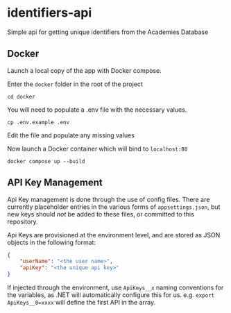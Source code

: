 # identifiers-api
Simple api for getting unique identifiers from the Academies Database

## Docker

Launch a local copy of the app with Docker compose.

Enter the `docker` folder in the root of the project

```
cd docker
```

You will need to populate a .env file with the necessary values.

```
cp .env.example .env
```

Edit the file and populate any missing values

Now launch a Docker container which will bind to `localhost:80`

```
docker compose up --build
```

## API Key Management

Api Key management is done through the use of config files. There are currently placeholder entries in the various forms of `appsettings.json`, but new keys should *not* be added to these files, or committed to this repository.

Api Keys are provisioned at the environment level, and are stored as JSON objects in the following format:

```json
{
    "userName": "<the user name>",
    "apiKey": "<the unique api key>"
}
```

If injected through the environment, use `ApiKeys__x` naming conventions for the variables, as .NET will automatically configure this for us. e.g. `export ApiKeys__0=xxxx` will define the first API in the array.
